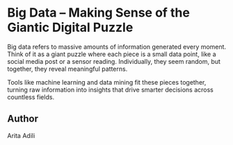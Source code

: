 
# Big Data – Making Sense of the Giantic Digital Puzzle
    
Big data refers to massive amounts of information generated every moment. Think of it as a giant puzzle where each piece is a small data point, like a social media post or a sensor reading. Individually, they seem random, but together, they reveal meaningful patterns.

Tools like machine learning and data mining fit these pieces together, turning raw information into insights that drive smarter decisions across countless fields. 


## Author
Arita Adili